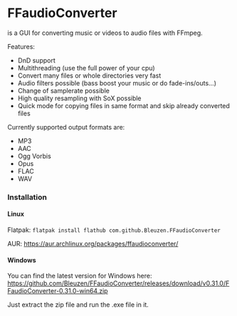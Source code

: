 # FFaudioConverter
is a GUI for converting music or videos to audio files with FFmpeg.

Features:
 - DnD support
 - Multithreading (use the full power of your cpu)
 - Convert many files or whole directories very fast
 - Audio filters possible (bass boost your music or do fade-ins/outs…)
 - Change of samplerate possible
 - High quality resampling with SoX possible
 - Quick mode for copying files in same format and skip already converted files

Currently supported output formats are:
 - MP3
 - AAC
 - Ogg Vorbis
 - Opus
 - FLAC
 - WAV

### Installation

#### Linux
Flatpak: `flatpak install flathub com.github.Bleuzen.FFaudioConverter`

AUR: https://aur.archlinux.org/packages/ffaudioconverter/

#### Windows
You can find the latest version for Windows here: https://github.com/Bleuzen/FFaudioConverter/releases/download/v0.31.0/FFaudioConverter-0.31.0-win64.zip

Just extract the zip file and run the .exe file in it.
